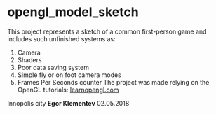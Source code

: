 # opengl_model_sketch

This project represents a sketch of a common first-person game and includes such unfinished systems as:
1. Camera
2. Shaders
3. Poor data saving system
4. Simple fly or on foot camera modes
5. Frames Per Seconds counter
The project was made relying on the OpenGL tutorials: [learnopengl.com](https://learnopengl.com/)

Innopolis city
**Egor Klementev**
02.05.2018
